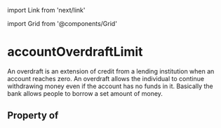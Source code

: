 import Link from 'next/link'
  
import Grid from '@components/Grid'

# accountOverdraftLimit

An overdraft is an extension of credit from a lending institution when an account reaches zero. An overdraft allows the individual to continue withdrawing money even if the account has no funds in it. Basically the bank allows people to borrow a set amount of money.

## Property of



